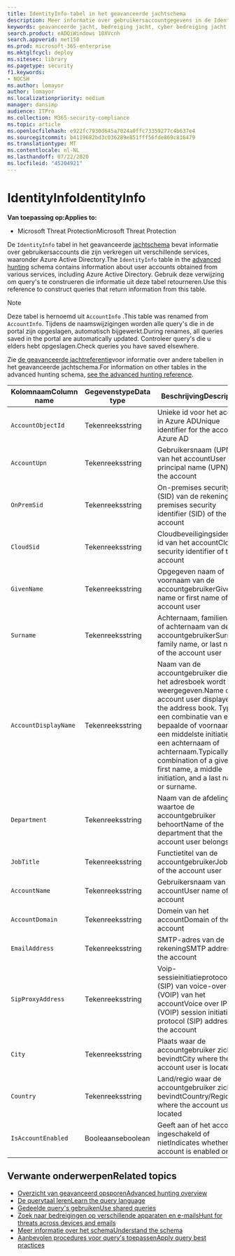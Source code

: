 ```yaml
---
title: IdentityInfo-tabel in het geavanceerde jachtschema
description: Meer informatie over gebruikersaccountgegevens in de IdentityInfo-tabel van het geavanceerde jachtschema
keywords: geavanceerde jacht, bedreiging jacht, cyber bedreiging jacht, Microsoft threat protection, Microsoft 365, mtp, m365, zoeken, query, telemetrie, schema referentie, kusto, tabel, kolom, gegevenstype, beschrijving, AccountInfo, IdentityInfo, account
search.product: eADQiWindows 10XVcnh
search.appverid: met150
ms.prod: microsoft-365-enterprise
ms.mktglfcycl: deploy
ms.sitesec: library
ms.pagetype: security
f1.keywords:
- NOCSH
ms.author: lomayor
author: lomayor
ms.localizationpriority: medium
manager: dansimp
audience: ITPro
ms.collection: M365-security-compliance
ms.topic: article
ms.openlocfilehash: e922fc7930d645a7024a0ffc73359277c4b637e4
ms.sourcegitcommit: b4119682bd3c036289e851fff56fde869c816479
ms.translationtype: MT
ms.contentlocale: nl-NL
ms.lasthandoff: 07/22/2020
ms.locfileid: "45204921"
---
```

# <a name="identityinfo"></a><span data-ttu-id="d5234-104">IdentityInfo</span><span class="sxs-lookup"><span data-stu-id="d5234-104">IdentityInfo</span></span>

<span data-ttu-id="d5234-105">**Van toepassing op:**</span><span class="sxs-lookup"><span data-stu-id="d5234-105">**Applies to:**</span></span>
- <span data-ttu-id="d5234-106">Microsoft Threat Protection</span><span class="sxs-lookup"><span data-stu-id="d5234-106">Microsoft Threat Protection</span></span>

<span data-ttu-id="d5234-107">De `IdentityInfo` tabel in het geavanceerde [jachtschema](advanced-hunting-overview.md) bevat informatie over gebruikersaccounts die zijn verkregen uit verschillende services, waaronder Azure Active Directory.</span><span class="sxs-lookup"><span data-stu-id="d5234-107">The `IdentityInfo` table in the [advanced hunting](advanced-hunting-overview.md) schema contains information about user accounts obtained from various services, including Azure Active Directory.</span></span> <span data-ttu-id="d5234-108">Gebruik deze verwijzing om query's te construeren die informatie uit deze tabel retourneren.</span><span class="sxs-lookup"><span data-stu-id="d5234-108">Use this reference to construct queries that return information from this table.</span></span>

>[!NOTE]
><span data-ttu-id="d5234-109">Deze tabel is hernoemd uit `AccountInfo` .</span><span class="sxs-lookup"><span data-stu-id="d5234-109">This table was renamed from `AccountInfo`.</span></span> <span data-ttu-id="d5234-110">Tijdens de naamswijzigingen worden alle query's die in de portal zijn opgeslagen, automatisch bijgewerkt.</span><span class="sxs-lookup"><span data-stu-id="d5234-110">During renames, all queries saved in the portal are automatically updated.</span></span> <span data-ttu-id="d5234-111">Controleer query's die u elders hebt opgeslagen.</span><span class="sxs-lookup"><span data-stu-id="d5234-111">Check queries you have saved elsewhere.</span></span>

<span data-ttu-id="d5234-112">Zie [de geavanceerde jachtreferentie](advanced-hunting-schema-tables.md)voor informatie over andere tabellen in het geavanceerde jachtschema.</span><span class="sxs-lookup"><span data-stu-id="d5234-112">For information on other tables in the advanced hunting schema, [see the advanced hunting reference](advanced-hunting-schema-tables.md).</span></span>

| <span data-ttu-id="d5234-113">Kolomnaam</span><span class="sxs-lookup"><span data-stu-id="d5234-113">Column name</span></span> | <span data-ttu-id="d5234-114">Gegevenstype</span><span class="sxs-lookup"><span data-stu-id="d5234-114">Data type</span></span> | <span data-ttu-id="d5234-115">Beschrijving</span><span class="sxs-lookup"><span data-stu-id="d5234-115">Description</span></span> |
|-------------|-----------|-------------|
| `AccountObjectId` | <span data-ttu-id="d5234-116">Tekenreeks</span><span class="sxs-lookup"><span data-stu-id="d5234-116">string</span></span> | <span data-ttu-id="d5234-117">Unieke id voor het account in Azure AD</span><span class="sxs-lookup"><span data-stu-id="d5234-117">Unique identifier for the account in Azure AD</span></span> |
| `AccountUpn` | <span data-ttu-id="d5234-118">Tekenreeks</span><span class="sxs-lookup"><span data-stu-id="d5234-118">string</span></span> | <span data-ttu-id="d5234-119">Gebruikersnaam (UPN) van het account</span><span class="sxs-lookup"><span data-stu-id="d5234-119">User principal name (UPN) of the account</span></span> |
| `OnPremSid` | <span data-ttu-id="d5234-120">Tekenreeks</span><span class="sxs-lookup"><span data-stu-id="d5234-120">string</span></span> | <span data-ttu-id="d5234-121">On-premises security id (SID) van de rekening</span><span class="sxs-lookup"><span data-stu-id="d5234-121">On-premises security identifier (SID) of the account</span></span> |
| `CloudSid` | <span data-ttu-id="d5234-122">Tekenreeks</span><span class="sxs-lookup"><span data-stu-id="d5234-122">string</span></span> | <span data-ttu-id="d5234-123">Cloudbeveiligingsidenty-id van het account</span><span class="sxs-lookup"><span data-stu-id="d5234-123">Cloud security identifier of the account</span></span> |
| `GivenName` | <span data-ttu-id="d5234-124">Tekenreeks</span><span class="sxs-lookup"><span data-stu-id="d5234-124">string</span></span> | <span data-ttu-id="d5234-125">Opgegeven naam of voornaam van de accountgebruiker</span><span class="sxs-lookup"><span data-stu-id="d5234-125">Given name or first name of the account user</span></span> |
| `Surname` | <span data-ttu-id="d5234-126">Tekenreeks</span><span class="sxs-lookup"><span data-stu-id="d5234-126">string</span></span> | <span data-ttu-id="d5234-127">Achternaam, familienaam of achternaam van de accountgebruiker</span><span class="sxs-lookup"><span data-stu-id="d5234-127">Surname, family name, or last name of the account user</span></span> |
| `AccountDisplayName` | <span data-ttu-id="d5234-128">Tekenreeks</span><span class="sxs-lookup"><span data-stu-id="d5234-128">string</span></span> | <span data-ttu-id="d5234-129">Naam van de accountgebruiker die in het adresboek wordt weergegeven.</span><span class="sxs-lookup"><span data-stu-id="d5234-129">Name of the account user displayed in the address book.</span></span> <span data-ttu-id="d5234-130">Typisch een combinatie van een bepaalde of voornaam, een middelste initiatie, en een achternaam of achternaam.</span><span class="sxs-lookup"><span data-stu-id="d5234-130">Typically a combination of a given or first name, a middle initiation, and a last name or surname.</span></span> |
| `Department` | <span data-ttu-id="d5234-131">Tekenreeks</span><span class="sxs-lookup"><span data-stu-id="d5234-131">string</span></span> | <span data-ttu-id="d5234-132">Naam van de afdeling waartoe de accountgebruiker behoort</span><span class="sxs-lookup"><span data-stu-id="d5234-132">Name of the department that the account user belongs to</span></span> |
| `JobTitle` | <span data-ttu-id="d5234-133">Tekenreeks</span><span class="sxs-lookup"><span data-stu-id="d5234-133">string</span></span> | <span data-ttu-id="d5234-134">Functietitel van de accountgebruiker</span><span class="sxs-lookup"><span data-stu-id="d5234-134">Job title of the account user</span></span> |
| `AccountName` | <span data-ttu-id="d5234-135">Tekenreeks</span><span class="sxs-lookup"><span data-stu-id="d5234-135">string</span></span> | <span data-ttu-id="d5234-136">Gebruikersnaam van het account</span><span class="sxs-lookup"><span data-stu-id="d5234-136">User name of the account</span></span> |
| `AccountDomain` | <span data-ttu-id="d5234-137">Tekenreeks</span><span class="sxs-lookup"><span data-stu-id="d5234-137">string</span></span> | <span data-ttu-id="d5234-138">Domein van het account</span><span class="sxs-lookup"><span data-stu-id="d5234-138">Domain of the account</span></span> |
| `EmailAddress` | <span data-ttu-id="d5234-139">Tekenreeks</span><span class="sxs-lookup"><span data-stu-id="d5234-139">string</span></span> | <span data-ttu-id="d5234-140">SMTP-adres van de rekening</span><span class="sxs-lookup"><span data-stu-id="d5234-140">SMTP address of the account</span></span> |
| `SipProxyAddress` | <span data-ttu-id="d5234-141">Tekenreeks</span><span class="sxs-lookup"><span data-stu-id="d5234-141">string</span></span> | <span data-ttu-id="d5234-142">Voip-sessieinitiatieprotocol (SIP) van voice-over-IP (VOIP) van het account</span><span class="sxs-lookup"><span data-stu-id="d5234-142">Voice over IP (VOIP) session initiation protocol (SIP) address of the account</span></span> |
| `City` | <span data-ttu-id="d5234-143">Tekenreeks</span><span class="sxs-lookup"><span data-stu-id="d5234-143">string</span></span> | <span data-ttu-id="d5234-144">Plaats waar de accountgebruiker zich bevindt</span><span class="sxs-lookup"><span data-stu-id="d5234-144">City where the account user is located</span></span> |
| `Country` | <span data-ttu-id="d5234-145">Tekenreeks</span><span class="sxs-lookup"><span data-stu-id="d5234-145">string</span></span> | <span data-ttu-id="d5234-146">Land/regio waar de accountgebruiker zich bevindt</span><span class="sxs-lookup"><span data-stu-id="d5234-146">Country/Region where the account user is located</span></span> |
| `IsAccountEnabled` | <span data-ttu-id="d5234-147">Booleaanse</span><span class="sxs-lookup"><span data-stu-id="d5234-147">boolean</span></span> | <span data-ttu-id="d5234-148">Geeft aan of het account is ingeschakeld of niet</span><span class="sxs-lookup"><span data-stu-id="d5234-148">Indicates whether the account is enabled or not</span></span> |

## <a name="related-topics"></a><span data-ttu-id="d5234-149">Verwante onderwerpen</span><span class="sxs-lookup"><span data-stu-id="d5234-149">Related topics</span></span>
- [<span data-ttu-id="d5234-150">Overzicht van geavanceerd opsporen</span><span class="sxs-lookup"><span data-stu-id="d5234-150">Advanced hunting overview</span></span>](advanced-hunting-overview.md)
- [<span data-ttu-id="d5234-151">De querytaal leren</span><span class="sxs-lookup"><span data-stu-id="d5234-151">Learn the query language</span></span>](advanced-hunting-query-language.md)
- [<span data-ttu-id="d5234-152">Gedeelde query's gebruiken</span><span class="sxs-lookup"><span data-stu-id="d5234-152">Use shared queries</span></span>](advanced-hunting-shared-queries.md)
- [<span data-ttu-id="d5234-153">Zoek naar bedreigingen op verschillende apparaten en e-mails</span><span class="sxs-lookup"><span data-stu-id="d5234-153">Hunt for threats across devices and emails</span></span>](advanced-hunting-query-emails-devices.md)
- [<span data-ttu-id="d5234-154">Meer informatie over het schema</span><span class="sxs-lookup"><span data-stu-id="d5234-154">Understand the schema</span></span>](advanced-hunting-schema-tables.md)
- [<span data-ttu-id="d5234-155">Aanbevolen procedures voor query's toepassen</span><span class="sxs-lookup"><span data-stu-id="d5234-155">Apply query best practices</span></span>](advanced-hunting-best-practices.md)

